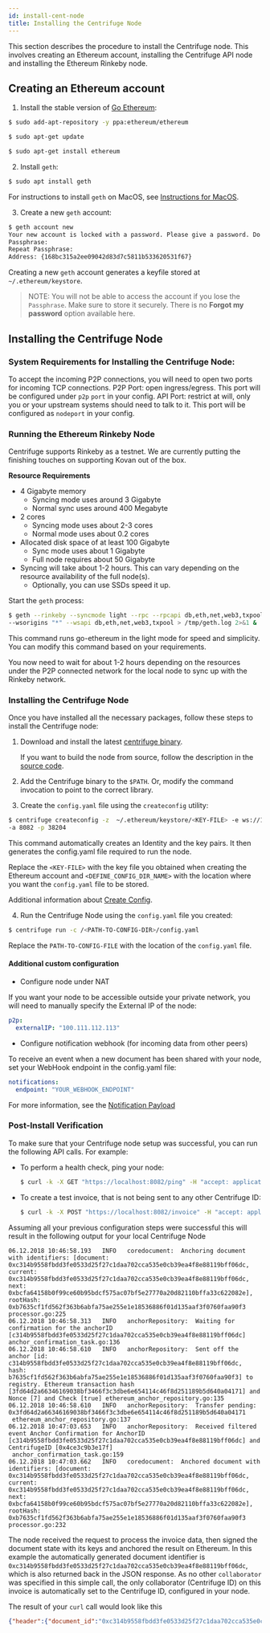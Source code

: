 ```yaml
---
id: install-cent-node
title: Installing the Centrifuge Node
---
```

This section describes the procedure to install the Centrifuge node. This involves creating an Ethereum account, installing the Centrifuge API node and installing the Ethereum Rinkeby node.

## Creating an Ethereum account

1. Install the stable version of [Go Ethereum](https://github.com/ethereum/go-ethereum/wiki/Installation-Instructions-for-Ubuntu):

  ```bash
  $ sudo add-apt-repository -y ppa:ethereum/ethereum
  ```
  ```bash
  $ sudo apt-get update
  ```
  ```bash
  $ sudo apt-get install ethereum
  ```

2. Install `geth`:

  ```bash
  $ sudo apt install geth
  ```

For instructions to install `geth` on MacOS, see [Instructions for MacOS](https://github.com/ethereum/go-ethereum/wiki/Installation-Instructions-for-Mac).

3. Create a new `geth` account:

  ```bash
  $ geth account new
  Your new account is locked with a password. Please give a password. Do not forget this password.
  Passphrase:
  Repeat Passphrase:
  Address: {168bc315a2ee09042d83d7c5811b533620531f67}
  ```

  Creating a new `geth` account generates a keyfile stored at `~/.ethereum/keystore`.

> NOTE: You will not be able to access the account if you lose the `Passphrase`. Make sure to store it securely. There is no **Forgot my password** option available here.

## Installing the Centrifuge Node

### System Requirements for Installing the Centrifuge Node:

To accept the incoming P2P connections, you will need to open two ports for incoming TCP connections.
 P2P Port: open ingress/egress. This port will be configured under `p2p` `port` in your config.
 API Port: restrict at will, only you or your upstream systems should need to talk to it. This port will be configured as `nodeport` in your config.
<!--
**Resource Requirements for Centrifuge API Node**
* 1 Gigabyte memory
* 1 core
-->

### Running the Ethereum Rinkeby Node

Centrifuge supports Rinkeby as a testnet. We are currently putting the finishing touches on supporting Kovan out of the box.

**Resource Requirements**

* 4 Gigabyte memory
  * Syncing mode uses around 3 Gigabyte
  * Normal sync uses around 400 Megabyte
* 2 cores
  * Syncing mode uses about 2-3 cores
  * Normal mode uses about 0.2 cores
* Allocated disk space of at least 100 Gigabyte
  * Sync mode uses about 1 Gigabyte
  * Full node requires about 50 Gigabyte
* Syncing will take about 1-2 hours. This can vary depending on the resource availability of the full node(s).
  * Optionally, you can use SSDs speed it up.

Start the `geth` process: 

  ```bash
  $ geth --rinkeby --syncmode light --rpc --rpcapi db,eth,net,web3,txpool --ws \
  --wsorigins "*" --wsapi db,eth,net,web3,txpool > /tmp/geth.log 2>&1 &
   ```

This command runs go-ethereum in the light mode for speed and simplicity. You can modify this command based on your requirements.

You now need to wait for about 1-2 hours depending on the resources under the P2P connected network for the local node to sync up with the Rinkeby network.

### Installing the Centrifuge Node

Once you have installed all the necessary packages, follow these steps to install the Centrifuge node:

1. Download and install the latest [centrifuge binary](https://github.com/centrifuge/go-centrifuge/releases).

    If you want to build the node from source, follow the description in the [source code](https://github.com/centrifuge/go-centrifuge/blob/develop/README.md).

2. Add the Centrifuge binary to the `$PATH`. Or, modify the command invocation to point to the correct library.

3. Create the `config.yaml` file using the `createconfig` utility:

  ```bash
  $ centrifuge createconfig -z  ~/.ethereum/keystore/<KEY-FILE> -e ws://127.0.0.1:8546 -t <DEFINE_CONFIG_DIR_NAME> \
  -a 8082 -p 38204
  ```

  This command automatically creates an Identity and the key pairs. It then generates the config.yaml file required to run the node.
  
  Replace the `<KEY-FILE>` with the key file you obtained when creating the Ethereum account and `<DEFINE_CONFIG_DIR_NAME>` with the location where you want the `config.yaml`  file to be stored.

  Additional information about [Create Config](/docs/further-reading/create-config).

4. Run the Centrifuge Node using the `config.yaml` file you created:

  ```bash
  $ centrifuge run -c /<PATH-TO-CONFIG-DIR>/config.yaml
  ```
  Replace the `PATH-TO-CONFIG-FILE` with the location of the `config.yaml` file.

#### Additional custom configuration
* Configure node under NAT

If you want your node to be accessible outside your private network, you will need to manually specify the External IP of the node:
```yaml
p2p:
  externalIP: "100.111.112.113"
``` 

* Configure notification webhook (for incoming data from other peers)

To receive an event when a new document has been shared with your node, set your WebHook endpoint in the config.yaml file:
```yaml
notifications:
  endpoint: "YOUR_WEBHOOK_ENDPOINT"
```
For more information, see the [Notification Payload](https://app.swaggerhub.com/apis/centrifuge.io/cent-node/0.0.1#/NotificationDummyService/Notify)
 
### Post-Install Verification

To make sure that your Centrifuge node setup was successful, you can run the following API calls. For example:

* To perform a health check, ping your node:

  ```bash
  $ curl -k -X GET "https://localhost:8082/ping" -H "accept: application/json"
  ```
* To create a test invoice, that is not being sent to any other Centrifuge ID:

  ```bash
  $ curl -k -X POST "https://localhost:8082/invoice" -H "accept: application/json" -H "Content-Type: application/json" -d "{ \"data\": { \"invoice_status\": \"new\", \"invoice_number\": \"test invoice 1\", \"sender_name\": \"Jane Doe\", \"currency\": \"USD\", \"gross_amount\": \"100100\", \"due_date\": \"2019-01-01T08:18:22.167Z\", \"date_created\": \"2018-10-19T08:18:22.167Z\" }}"
  ```

Assuming all your previous configuration steps were successful this will result in the following output for your local Centrifuge Node
```
06.12.2018 10:46:58.193   INFO   coredocument:  Anchoring document with identifiers: [document: 0xc314b9558fbdd3fe0533d25f27c1daa702cca535e0cb39ea4f8e88119bff06dc, current: 0xc314b9558fbdd3fe0533d25f27c1daa702cca535e0cb39ea4f8e88119bff06dc, next: 0xbcfa64158b0f99ce60b95bdcf575ac07bf5e27770a20d82110bffa33c622082e], rootHash: 0xb7635cf1fd562f363b6abfa75ae255e1e18536886f01d135aaf3f0760faa90f3 processor.go:225
06.12.2018 10:46:58.313   INFO   anchorRepository:  Waiting for confirmation for the anchorID [c314b9558fbdd3fe0533d25f27c1daa702cca535e0cb39ea4f8e88119bff06dc] anchor_confirmation_task.go:136
06.12.2018 10:46:58.610   INFO   anchorRepository:  Sent off the anchor [id: c314b9558fbdd3fe0533d25f27c1daa702cca535e0cb39ea4f8e88119bff06dc, hash: b7635cf1fd562f363b6abfa75ae255e1e18536886f01d135aaf3f0760faa90f3] to registry. Ethereum transaction hash [3fd64d2a66346169038bf3466f3c3dbe6e654114c46f8d251189b5d640a04171] and Nonce [7] and Check [true] ethereum_anchor_repository.go:135
06.12.2018 10:46:58.610   INFO   anchorRepository:  Transfer pending: 0x3fd64d2a66346169038bf3466f3c3dbe6e654114c46f8d251189b5d640a04171
 ethereum_anchor_repository.go:137
06.12.2018 10:47:03.653   INFO   anchorRepository:  Received filtered event Anchor Confirmation for AnchorID [c314b9558fbdd3fe0533d25f27c1daa702cca535e0cb39ea4f8e88119bff06dc] and CentrifugeID [0x4ce3c9b3e17f]
 anchor_confirmation_task.go:159
06.12.2018 10:47:03.662   INFO   coredocument:  Anchored document with identifiers: [document: 0xc314b9558fbdd3fe0533d25f27c1daa702cca535e0cb39ea4f8e88119bff06dc, current: 0xc314b9558fbdd3fe0533d25f27c1daa702cca535e0cb39ea4f8e88119bff06dc, next: 0xbcfa64158b0f99ce60b95bdcf575ac07bf5e27770a20d82110bffa33c622082e], rootHash: 0xb7635cf1fd562f363b6abfa75ae255e1e18536886f01d135aaf3f0760faa90f3 processor.go:232
```

The node received the request to process the invoice data, then signed the document state with its keys and anchored the result on Ethereum. In this example the automatically generated document identifier is `0xc314b9558fbdd3fe0533d25f27c1daa702cca535e0cb39ea4f8e88119bff06dc`, which is also returned back in the JSON response. As no other `collaborator` was specified in this simple call, the only collaborator (Centrifuge ID) on this invoice is automatically set to the Centrifuge ID, configured in your node.

The result of your `curl` call would look like this
```JSON
{"header":{"document_id":"0xc314b9558fbdd3fe0533d25f27c1daa702cca535e0cb39ea4f8e88119bff06dc","version_id":"0xc314b9558fbdd3fe0533d25f27c1daa702cca535e0cb39ea4f8e88119bff06dc","collaborators":["0x4ce3c9b3e17f"]},"data":{"invoice_number":"test invoice 1","sender_name":"Jane Doe","currency":"USD","gross_amount":"100100","due_date":"2019-01-01T08:18:22.167Z","date_created":"2018-10-19T08:18:22.167Z"}}
```
